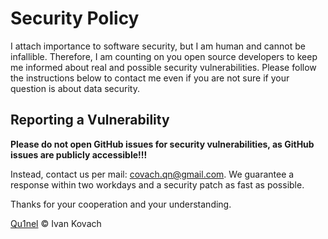 # Security Policy

I attach importance to software security, but I am human and cannot be infallible.
Therefore, I am counting on you open source developers to keep me informed about real and possible security vulnerabilities.
Please follow the instructions below to contact me even if you are not sure if your question is about data security.

## Reporting a Vulnerability

**Please do not open GitHub issues for security vulnerabilities, as GitHub issues are publicly accessible!!!**

Instead, contact us per mail: [covach.qn@gmail.com](mailto:covach.qn@gmail.com). We guarantee a response within two workdays and a security patch as fast as possible.

Thanks for your cooperation and your understanding.

[Qu1nel](https://github.com/Qu1nel/) © Ivan Kovach
